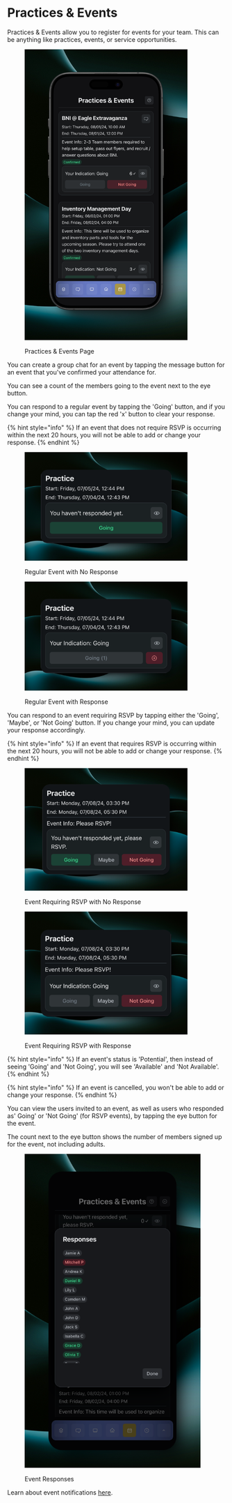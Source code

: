 # Practices & Events

Practices & Events allow you to register for events for your team. This can be anything like practices, events, or service opportunities.

<figure><img src="../.gitbook/assets/main (22).png" alt="" width="375"><figcaption><p>Practices &#x26; Events Page</p></figcaption></figure>

You can create a group chat for an event by tapping the message button for an event that you've confirmed your attendance for.

You can see a count of the members going to the event next to the eye button.

You can respond to a regular event by tapping the 'Going' button, and if you change your mind, you can tap the red 'x' button to clear your response.

{% hint style="info" %}
If an event that does not require RSVP is occurring within the next 20 hours, you will not be able to add or change your response.
{% endhint %}

<figure><img src="../.gitbook/assets/no response.png" alt="" width="375"><figcaption><p>Regular Event with No Response</p></figcaption></figure>

<figure><img src="../.gitbook/assets/response.png" alt="" width="375"><figcaption><p>Regular Event with Response</p></figcaption></figure>

You can respond to an event requiring RSVP by tapping either the 'Going', 'Maybe', or 'Not Going' button. If you change your mind, you can update your response accordingly.

{% hint style="info" %}
If an event that requires RSVP is occurring within the next 20 hours, you will not be able to add or change your response.
{% endhint %}

<figure><img src="../.gitbook/assets/no response rsvp.png" alt="" width="375"><figcaption><p>Event Requiring RSVP with No Response</p></figcaption></figure>

<figure><img src="../.gitbook/assets/response rsvp.png" alt="" width="375"><figcaption><p>Event Requiring RSVP with Response</p></figcaption></figure>

{% hint style="info" %}
If an event's status is 'Potential', then instead of seeing 'Going' and 'Not Going', you will see 'Available' and 'Not Available'.
{% endhint %}

{% hint style="info" %}
If an event is cancelled, you won't be able to add or change your response.
{% endhint %}

You can view the users invited to an event, as well as users who responded as' Going' or 'Not Going' (for RSVP events), by tapping the eye button for the event.

The count next to the eye button shows the number of members signed up for the event, not including adults.

<figure><img src="../.gitbook/assets/responses list.png" alt="" width="405"><figcaption><p>Event Responses</p></figcaption></figure>

Learn about event notifications [here](notifications.md).
